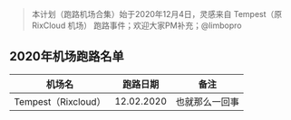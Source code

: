 
> 本计划（跑路机场合集）始于2020年12月4日，灵感来自 Tempest（原 RixCloud 机场） 跑路事件；欢迎大家PM补充；@limbopro 

## 2020年机场跑路名单

|       机场名        |  跑路日期  |      备注      |
| :-----------------: | :--------: | :------------: |
| Tempest（Rixcloud） | 12.02.2020 | 也就那么一回事 |
